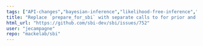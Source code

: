 ```yaml
---
tags: ["API-changes","bayesian-inference","likelihood-free-inference","machine-learning","parameter-estimation","pytorch","simulation-based-inference"]
title: "Replace `prepare_for_sbi` with separate calls to for prior and simulator in all tutorials"
html_url: "https://github.com/sbi-dev/sbi/issues/752"
user: "jecampagne"
repo: "mackelab/sbi"
---
```


